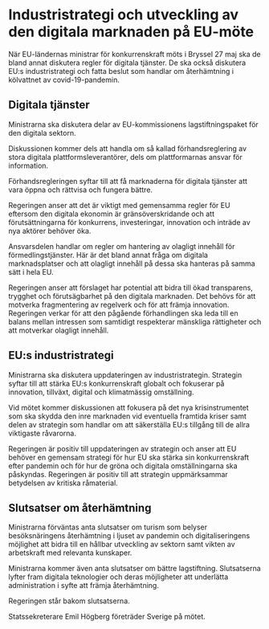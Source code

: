 # Industristrategi och utveckling av den digitala marknaden på EU-möte

När EU-ländernas ministrar för konkurrenskraft möts i Bryssel 27 maj ska de bland annat diskutera regler för digitala tjänster. De ska också diskutera EU:s industristrategi och fatta beslut som handlar om återhämtning i kölvattnet av covid-19-pandemin.

## Digitala tjänster

Ministrarna ska diskutera delar av EU-kommissionens lagstiftningspaket för den digitala sektorn.

Diskussionen kommer dels att handla om så kallad förhandsreglering av stora digitala plattformsleverantörer, dels om plattformarnas ansvar för information.

Förhandsregleringen syftar till att få marknaderna för digitala tjänster att vara öppna och rättvisa och fungera bättre.

Regeringen anser att det är viktigt med gemensamma regler för EU eftersom den digitala ekonomin är gränsöverskridande och att förutsättningarna för konkurrens, investeringar, innovation och inträde av nya aktörer behöver öka.

Ansvarsdelen handlar om regler om hantering av olagligt innehåll för förmedlingstjänster. Här är det bland annat fråga om digitala marknadsplatser och att olagligt innehåll på dessa ska hanteras på samma sätt i hela EU.

Regeringen anser att förslaget har potential att bidra till ökad transparens, trygghet och förutsägbarhet på den digitala marknaden. Det behövs för att motverka fragmentering av regelverk och för att främja innovation. Regeringen verkar för att den pågående förhandlingen ska leda till en balans mellan intressen som samtidigt respekterar mänskliga rättigheter och att motverkar olagligt innehåll.

## EU:s industristrategi

Ministrarna ska diskutera uppdateringen av industristrategin. Strategin syftar till att stärka EU:s konkurrenskraft globalt och fokuserar på innovation, tillväxt, digital och klimatmässig omställning.

Vid mötet kommer diskussionen att fokusera på det nya krisinstrumentet som ska skydda den inre marknaden vid eventuella framtida kriser samt delen av strategin som handlar om att säkerställa EU:s tillgång till de allra viktigaste råvarorna.

Regeringen är positiv till uppdateringen av strategin och anser att EU behöver en gemensam strategi för hur EU ska stärka sin konkurrenskraft efter pandemin och för hur de gröna och digitala omställningarna ska påskyndas. Regeringen är positiv till att strategin uppmärksammar betydelsen av kritiska råmaterial.

## Slutsatser om återhämtning

Ministrarna förväntas anta slutsatser om turism som belyser besöksnäringens återhämtning i ljuset av pandemin och digitaliseringens möjlighet att bidra till en hållbar utveckling av sektorn samt vikten av arbetskraft med relevanta kunskaper.

Ministrarna kommer även anta slutsatser om bättre lagstiftning. Slutsatserna lyfter fram digitala teknologier och deras möjligheter att underlätta administration i syfte att främja återhämtning.

Regeringen står bakom slutsatserna.

Statssekreterare Emil Högberg företräder Sverige på mötet.
